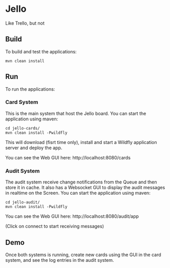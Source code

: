 # Jello
Like Trello, but not

## Build

To build and test the applications:

```shell
mvn clean install
```

## Run

To run the applications:

### Card System
This is the main system that host the Jello board. You can start the application 
using maven:

```shell
cd jello-cards/
mvn clean install -Pwildfly
```

This will download (fisrt time only), install and start a Wildfly application server and deploy the app.

You can see the Web GUI here: http://localhost:8080/cards

### Audit System
The audit system receive change notifications from the Queue and then store it in cache.
It also has a Websocket GUI to display the audit messages in realtime on the Screen.
You can start the application using maven:

```shell
cd jello-audit/
mvn clean install -Pwildfly
```

You can see the Web GUI here: http://localhost:8080/audit/app

(Click on connect to start receiving messages)

## Demo

Once both systems is running, create new cards using the GUI in the card system, and see the log entries in the audit system.
